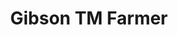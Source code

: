---
title: "Gibson TM Farmer"
address: "Gibson, TM Farmer, Tullyweary House, Stewartstown, Co. Tyrone"
tel: "+44 (0)28 8676 2606"
county: "Tyrone"
category: "Coarse Angling"
type: "Content"
lat: "54.505088806152344"
lng: "-6.764308929443359"
---